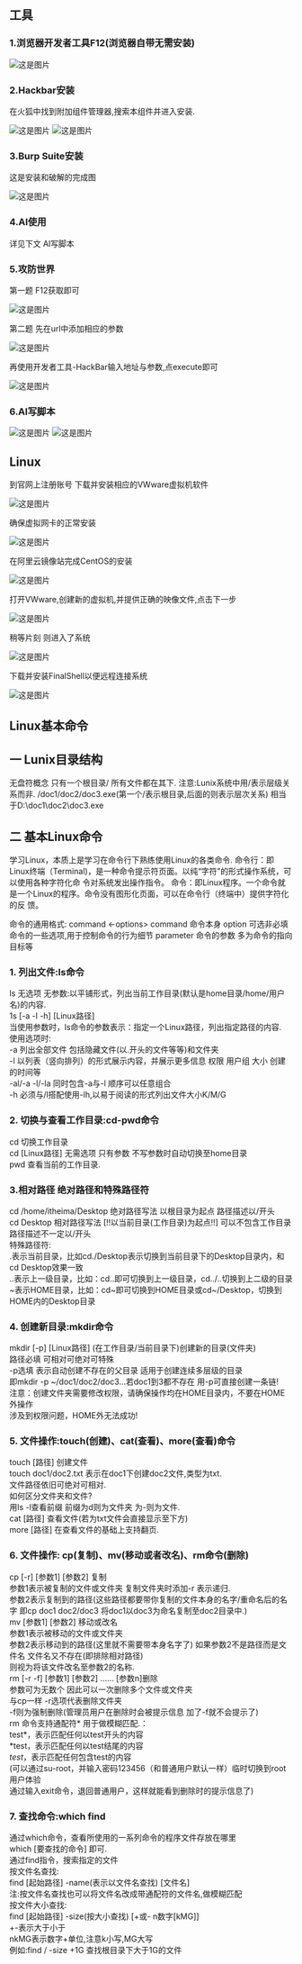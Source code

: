 ## 工具
### 1.浏览器开发者工具F12(浏览器自带无需安装)

![这是图片](https://youke1.picui.cn/s1/2025/10/26/68fe369827833.png "Magic Gardens")

### 2.Hackbar安装
在火狐中找到附加组件管理器,搜索本组件并进入安装.

![这是图片](https://youke1.picui.cn/s1/2025/10/26/68fe37cae91e4.png "Magic Gardens")
![这是图片](https://youke1.picui.cn/s1/2025/10/26/68fe387e408ca.png "Magic Gardens")

### 3.Burp Suite安装
这是安装和破解的完成图

![这是图片](https://youke1.picui.cn/s1/2025/10/26/68fe456315937.png "Magic Gardens")

### 4.AI使用
详见下文 AI写脚本
### 5.攻防世界
第一题 F12获取即可

![这是图片](https://youke1.picui.cn/s1/2025/10/26/68fe3c58db256.png "Magic Gardens")

第二题 
先在url中添加相应的参数

![这是图片](https://youke1.picui.cn/s1/2025/10/27/68fe472a7a61a.png "Magic Gardens")

再使用开发者工具-HackBar输入地址与参数,点execute即可

![这是图片](https://youke1.picui.cn/s1/2025/10/27/68fe481c2215a.png "Magic Gardens")

### 6.AI写脚本

![这是图片](https://youke1.picui.cn/s1/2025/10/26/68fe3e6171208.png "Magic Gardens")
![这是图片](https://youke1.picui.cn/s1/2025/10/26/68fe3f1c876d8.png "Magic Gardens")

## Linux
到官网上注册账号 下载并安装相应的VWware虚拟机软件

![这是图片](https://youke1.picui.cn/s1/2025/10/27/68ff5b88b37e9.png "Magic Gardens")

确保虚拟网卡的正常安装

![这是图片](https://youke1.picui.cn/s1/2025/10/27/68ff5c54da570.png "Magic Gardens")

在阿里云镜像站完成CentOS的安装

![这是图片](https://youke1.picui.cn/s1/2025/10/27/68ff5d4d9017a.png "Magic Gardens")

打开VWware,创建新的虚拟机,并提供正确的映像文件,点击下一步

![这是图片](https://youke1.picui.cn/s1/2025/10/27/68ff718aa5c12.png "Magic Gardens")

稍等片刻 则进入了系统

![这是图片](https://youke1.picui.cn/s1/2025/10/27/68ff75a0004af.png "Magic Gardens")

下载并安装FinalShell以便远程连接系统

![这是图片](https://youke1.picui.cn/s1/2025/10/27/68ff781974958.png "Magic Gardens")

## Linux基本命令
## 一 Lunix目录结构
无盘符概念 只有一个根目录/ 所有文件都在其下.
注意:Lunix系统中用/表示层级关系而非\.
/doc1/doc2/doc3.exe(第一个/表示根目录,后面的则表示层次关系)
相当于D:\doc1\doc2\doc3.exe

## 二 基本Linux命令
学习Linux，本质上是学习在命令行下熟练使用Linux的各类命令.
命令行：即Linux终端（Terminal)，是一种命令提示符页面。以纯“字符”的形式操作系统，可以使用各种字符化命
令对系统发出操作指令。
命令：即Linux程序。一个命令就是一个Linux的程序。命令没有图形化页面，可以在命令行（终端中）提供字符化的反
馈。

命令的通用格式:
command <-options> <parameter>
command 命令本身
option 可选非必填 命令的一些选项,用于控制命令的行为细节
parameter 命令的参数 多为命令的指向目标等

### 1. 列出文件:ls命令
ls 无选项 无参数:以平铺形式，列出当前工作目录(默认是home目录/home/用户名)的内容.<br>
1s [-а -l -h] [Linux路径]<br>
当使用参数时，ls命令的参数表示：指定一个Linux路径，列出指定路径的内容.<br>
使用选项时:<br>
-a 列出全部文件 包括隐藏文件(以.开头的文件等等)和文件夹<br>
-l 以列表（竖向排列）的形式展示内容，并展示更多信息 权限 用户组 大小 创建的时间等<br>
-al/-a -l/-la 同时包含-a与-l 顺序可以任意组合<br>
-h 必须与/l搭配使用-lh,以易于阅读的形式列出文件大小K/M/G<br>

### 2. 切换与查看工作目录:cd-pwd命令
cd 切换工作目录<br>
cd [Linux路径] 无需选项 只有参数 不写参数时自动切换至home目录<br>
pwd 查看当前的工作目录.<br>

### 3.相对路径 绝对路径和特殊路径符
cd /home/itheima/Desktop 绝对路径写法 以根目录为起点 路径描述以/开头<br>
cd Desktop 相对路径写法 [!!以当前目录(工作目录)为起点!!] 可以不包含工作目录 路径描述不一定以/开头<br>
特殊路径符:<br>
.表示当前目录，比如cd./Desktop表示切换到当前目录下的Desktop目录内，和cd Desktop效果一致<br>
..表示上一级目录，比如：cd..即可切换到上一级目录，cd../..切换到上二级的目录<br>
~表示HOME目录，比如：cd~即可切换到HOME目录或cd~/Desktop，切换到HOME内的Desktop目录<br>

### 4. 创建新目录:mkdir命令
mkdir [-p] [Linux路径] (在工作目录/当前目录下)创建新的目录(文件夹)<br>
路径必填 可相对可绝对可特殊<br>
-p选填 表示自动创建不存在的父目录 适用于创建连续多层级的目录<br>
即mkdir -p ~/doc1/doc2/doc3...若doc1到3都不存在 用-p可直接创建一条链!<br>
注意：创建文件夹需要修改权限，请确保操作均在HOME目录内，不要在HOME外操作<br>
涉及到权限问题，HOME外无法成功!<br>

### 5. 文件操作:touch(创建)、cat(查看)、more(查看)命令
touch [路径] 创建文件<br>
touch doc1/doc2.txt 表示在doc1下创建doc2文件,类型为txt.<br>
文件路径依旧可绝对可相对.<br>
如何区分文件夹和文件?<br>
用ls -l查看前缀 前缀为d则为文件夹 为-则为文件.<br>
cat [路径] 查看文件(若为txt文件会直接显示至下方)<br>
more [路径] 在查看文件的基础上支持翻页.<br>

### 6. 文件操作: cp(复制)、mv(移动或者改名)、rm命令(删除)
cp [-r] [参数1] [参数2] 复制<br>
参数1表示被复制的文件或文件夹 复制文件夹时添加-r 表示递归.<br>
参数2表示复制到的路径(这些路径都要带你复制的文件本身的名字/重命名后的名字 即cp doc1 doc2/doc3 将doc1以doc3为命名复制至doc2目录中.)<br>
mv [参数1] [参数2] 移动或改名<br>
参数1表示被移动的文件或文件夹<br>
参数2表示移动到的路径(这里就不需要带本身名字了) 如果参数2不是路径而是文件名 文件名又不存在(即排除相对路径) <br>
则视为将该文件改名至参数2的名称.<br>
rm [-r -f] [参数1] [参数2] ...... [参数n]删除<br>
参数可为无数个 因此可以一次删除多个文件或文件夹<br>
与cp一样 -r选项代表删除文件夹<br>
-f则为强制删除(管理员用户在删除时会被提示信息 加了-f就不会提示了)<br>
rm 命令支持通配符* 用于做模糊匹配.：<br>
test*，表示匹配任何以test开头的内容<br>
*test，表示匹配任何以test结尾的内容<br>
*test*，表示匹配任何包含test的内容<br>
(可以通过su-root，并输入密码123456（和普通用户默认一样）临时切换到root用户体验<br>
通过输入exit命令，退回普通用户，这样就能看到删除时的提示信息了)<br>

### 7. 查找命令:which find
通过which命令，查看所使用的一系列命令的程序文件存放在哪里<br>
which [要查找的命令] 即可.<br>
通过find指令，搜索指定的文件<br>
按文件名查找:<br>
find [起始路径] -name(表示以文件名查找) [文件名]<br>
注:按文件名查找也可以将文件名改成带通配符的文件名,做模糊匹配<br>
按文件大小查找:<br>
find [起始路径] -size(按大小查找) [+或- n数字[kMG]]<br>
+-表示大于小于<br>
nkMG表示数字+单位,注意k小写,MG大写<br>
例如:find / -size +1G 查找根目录下大于1G的文件<br>
